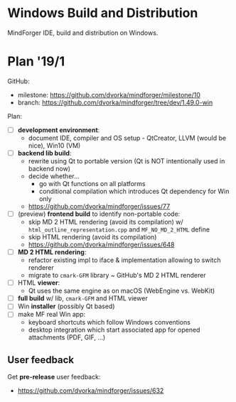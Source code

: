 # Windows Build and Distribution <!-- Metadata: type: Outline; tags: developer; created: 2019-01-13 08:57:31; reads: 54; read: 2019-01-13 11:15:01; revision: 54; modified: 2019-01-13 11:15:01; importance: 0/5; urgency: 0/5; -->
MindForger IDE, build and distribution on Windows. 
# Plan '19/1 <!-- Metadata: type: Note; created: 2019-01-13 09:10:13; reads: 22; read: 2019-01-13 11:15:01; revision: 18; modified: 2019-01-13 11:15:01; -->
GitHub:

* milestone: https://github.com/dvorka/mindforger/milestone/10
* branch: https://github.com/dvorka/mindforger/tree/dev/1.49.0-win

Plan:

* [ ] **development environment**:
    * document IDE, compiler and OS setup - QtCreator, LLVM (would be nice), Win10 (VM)
* [ ] **backend lib build**:
    * rewrite using Qt to portable version (Qt is NOT intentionally used in backend now)
    * decide whether...
        * go with Qt functions on all platforms
        * conditional compilation which introduces Qt dependency for Win only
    * https://github.com/dvorka/mindforger/issues/77
* [ ] (preview) **frontend build** to identify non-portable code:
    * skip MD 2 HTML rendering (avoid its compilation) w/
      `html_outline_representation.cpp` and `MF_NO_MD_2_HTML` define
    * skip HTML rendering (avoid its compilation)
    * https://github.com/dvorka/mindforger/issues/648
* [ ] **MD 2 HTML rendering**:
    * refactor existing impl to iface & implementation allowing to switch renderer  
    * migrate to `cmark-GFM` library ~ GitHub's MD 2 HTML renderer
* [ ] HTML **viewer**: 
    * Qt uses the same engine as on macOS (WebEngine vs. WebKit)
* [ ] **full build** w/ lib, `cmark-GFM` and HTML viewer 
* [ ] Win **installer** (possibly Qt based)
* [ ] make MF real Win app:
    * keyboard shortcuts which follow Windows conventions
    * desktop integration which start associated app for opened attachments 
      (PDF, GIF, ...)
## User feedback <!-- Metadata: type: Note; created: 2019-01-13 09:21:14; reads: 9; read: 2019-01-13 09:22:37; revision: 5; modified: 2019-01-13 09:21:35; -->
Get **pre-release** user feedback:

* https://github.com/dvorka/mindforger/issues/632
